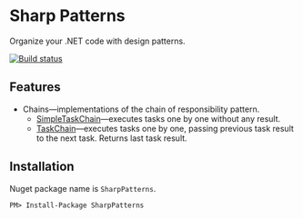 # Sharp Patterns
Organize your .NET code with design patterns.

[![Build status](https://ci.appveyor.com/api/projects/status/rkv4b6h0lhe7nltd?svg=true)](https://ci.appveyor.com/project/slavikdev/sharp-patterns)

## Features
* Chains&mdash;implementations of the chain of responsibility pattern.
	* [SimpleTaskChain](https://github.com/slavikdev/sharp-patterns/wiki/SimpleTaskChain)&mdash;executes tasks one by one without any result.
	* [TaskChain](https://github.com/slavikdev/sharp-patterns/wiki/TaskChain)&mdash;executes tasks one by one, passing previous task result to the next task. Returns last task result.
	

## Installation
Nuget package name is `SharpPatterns`.
```
PM> Install-Package SharpPatterns
```
